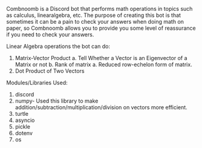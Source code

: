 Combnoomb is a Discord bot that performs math operations in topics such as 
calculus, linearalgebra, etc. The purpose of creating this bot is that 
sometimes it can be a pain to check your answers when doing math on paper, 
so Combnoomb allows you to provide you some level of reassurance
if you need to check your answers. 

Linear Algebra operations the bot can do:
1. Matrix-Vector Product
    a. Tell Whether a Vector is an Eigenvector of a Matrix or not
    b. Rank of matrix
        a. Reduced row-echelon form of matrix. 
2. Dot Product of Two Vectors

Modules/Libraries Used:
1. discord 
2. numpy- Used this library to make addition/subtraction/multiplication/division on vectors more efficient.
3. turtle
4. asyncio
5. pickle
6. dotenv
7. os
